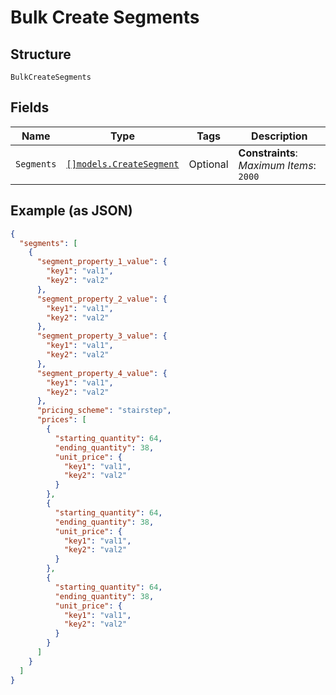
# Bulk Create Segments

## Structure

`BulkCreateSegments`

## Fields

| Name | Type | Tags | Description |
|  --- | --- | --- | --- |
| `Segments` | [`[]models.CreateSegment`](create-segment.md) | Optional | **Constraints**: *Maximum Items*: `2000` |

## Example (as JSON)

```json
{
  "segments": [
    {
      "segment_property_1_value": {
        "key1": "val1",
        "key2": "val2"
      },
      "segment_property_2_value": {
        "key1": "val1",
        "key2": "val2"
      },
      "segment_property_3_value": {
        "key1": "val1",
        "key2": "val2"
      },
      "segment_property_4_value": {
        "key1": "val1",
        "key2": "val2"
      },
      "pricing_scheme": "stairstep",
      "prices": [
        {
          "starting_quantity": 64,
          "ending_quantity": 38,
          "unit_price": {
            "key1": "val1",
            "key2": "val2"
          }
        },
        {
          "starting_quantity": 64,
          "ending_quantity": 38,
          "unit_price": {
            "key1": "val1",
            "key2": "val2"
          }
        },
        {
          "starting_quantity": 64,
          "ending_quantity": 38,
          "unit_price": {
            "key1": "val1",
            "key2": "val2"
          }
        }
      ]
    }
  ]
}
```


